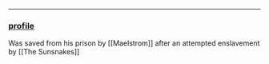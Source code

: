 ___
### [profile](https://www.dndbeyond.com/characters/83941153)

Was saved from his prison by [[Maelstrom]] after an attempted enslavement by [[The Sunsnakes]]